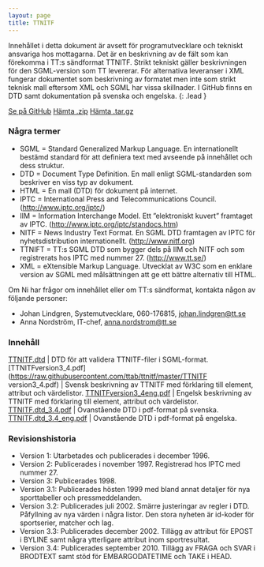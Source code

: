 ```yaml
---
layout: page
title: TTNITF
---
```


Innehållet i detta dokument är avsett för programutvecklare och
tekniskt ansvariga hos mottagarna. Det är en beskrivning av de fält
som kan förekomma i TT:s sändformat TTNITF. Strikt tekniskt gäller
beskrivningen för den SGML-version som TT levererar. För alternativa
leveranser i XML fungerar dokumentet som beskrivning av formatet men
inte som strikt teknisk mall eftersom XML och SGML har vissa
skillnader. I GitHub finns en DTD samt dokumentation på svenska och
engelska.
{: .lead }

<a href="https://github.com/ttab/ttnitf" target="_egen" class="btn btn-primary" role="button">Se på GitHub</a>
<a href="https://github.com/ttab/ttnitf/zipball/master" class="btn btn-primary" role="button">Hämta .zip</a>
<a href="https://github.com/ttab/ttnitf/tarball/master" class="btn btn-primary" role="button">Hämta .tar.gz</a>

### Några termer

* SGML = Standard Generalized Markup Language. En internationellt bestämd standard för att definiera text med avseende på innehållet och dess struktur.
* DTD = Document Type Definition. En mall enligt SGML-standarden som beskriver en viss typ av dokument.
* HTML = En mall (DTD) för dokument på internet.
* IPTC = International Press and Telecommunications Council. (http://www.iptc.org/iptc/)
* IIM = Information Interchange Model. Ett ”elektroniskt kuvert” framtaget av IPTC. (http://www.iptc.org/iptc/standocs.htm)
* NITF = News Industry Text Format. En SGML DTD framtagen av IPTC för nyhetsdistribution internationellt. (http://www.nitf.org)
* TTNIFT = TT:s SGML DTD som bygger dels på IIM och NITF och som registrerats hos IPTC med nummer 27. (http://www.tt.se/)
* XML = eXtensible Markup Language. Utvecklat av W3C som en enklare version av SGML med målsättningen att ge ett bättre alternativ till HTML.

Om Ni har frågor om innehållet eller om TT:s sändformat, kontakta
någon av följande personer:

* Johan Lindgren, Systemutvecklare, 060-176815, johan.lindgren@tt.se
* Anna Nordström, IT-chef, anna.nordstrom@tt.se

### Innehåll

[TTNITF.dtd](https://raw.githubusercontent.com/ttab/ttnitf/master/TTNITF.dtd) | DTD för att validera TTNITF-filer i SGML-format.
[TTNITFversion3_4.pdf](https://raw.githubusercontent.com/ttab/ttnitf/master/TTNITF version3_4.pdf) | Svensk beskrivning av TTNITF med förklaring till element, attribut och värdelistor.
[TTNITFversion3_4eng.pdf](https://raw.githubusercontent.com/ttab/ttnitf/master/TTNITFversion3_4eng.pdf) | Engelsk beskrivning av TTNITF med förklaring till element, attribut och värdelistor.
[TTNITF.dtd_3.4.pdf](https://raw.githubusercontent.com/ttab/ttnitf/master/TTNITF.dtd_3.4.pdf) | Ovanstående DTD i pdf-format på svenska.
[TTNITF.dtd_3.4_eng.pdf](https://raw.githubusercontent.com/ttab/ttnitf/master/TTNITF.dtd_3.4_eng.pdf) | Ovanstående DTD i pdf-format på engelska.

### Revisionshistoria

* Version 1:  Utarbetades och publicerades i december 1996.
* Version 2:  Publicerades i november 1997. Registrerad hos IPTC med nummer 27.
* Version 3:  Publicerades 1998.
* Version 3.1:    Publicerades hösten 1999 med bland annat detaljer för nya sporttabeller och pressmeddelanden.
* Version 3.2:    Publicerades juli 2002. Smärre justeringar av regler i DTD. Påfyllning av nya värden i några listor. Den stora nyheten är id-koder för sportserier, matcher och lag.
* Version 3.3: Publicerades december 2002. Tillägg av attribut för EPOST i BYLINE samt några ytterligare attribut inom sportresultat.
* Version 3.4: Publicerades september 2010. Tillägg av FRAGA och SVAR i BRODTEXT samt stöd för EMBARGODATETIME och TAKE i HEAD.
